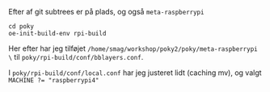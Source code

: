 
Efter af git subtrees er på plads, og også `meta-raspberrypi`

    cd poky
    oe-init-build-env rpi-build

Her efter har jeg tilføjet `/home/smag/workshop/poky2/poky/meta-raspberrypi \` til `poky/rpi-build/conf/bblayers.conf`.

I `poky/rpi-build/conf/local.conf` har jeg justeret lidt (caching mv), og valgt `MACHINE ?= "raspberrypi4"`